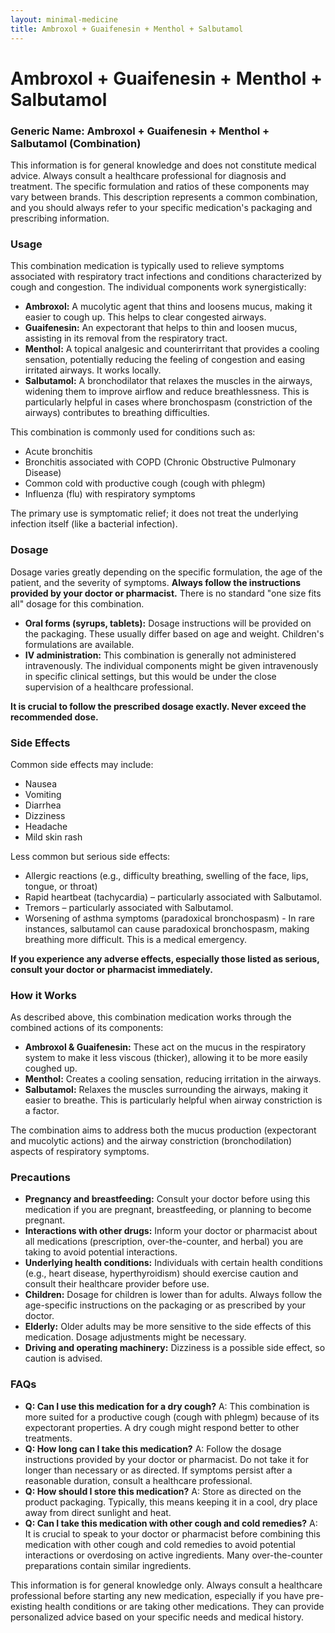```yaml
---
layout: minimal-medicine
title: Ambroxol + Guaifenesin + Menthol + Salbutamol
---
```


# Ambroxol + Guaifenesin + Menthol + Salbutamol
### Generic Name: Ambroxol + Guaifenesin + Menthol + Salbutamol (Combination)

This information is for general knowledge and does not constitute medical advice. Always consult a healthcare professional for diagnosis and treatment.  The specific formulation and ratios of these components may vary between brands.  This description represents a common combination, and you should always refer to your specific medication's packaging and prescribing information.


### Usage

This combination medication is typically used to relieve symptoms associated with respiratory tract infections and conditions characterized by cough and congestion.  The individual components work synergistically:

* **Ambroxol:** A mucolytic agent that thins and loosens mucus, making it easier to cough up. This helps to clear congested airways.
* **Guaifenesin:** An expectorant that helps to thin and loosen mucus, assisting in its removal from the respiratory tract.
* **Menthol:** A topical analgesic and counterirritant that provides a cooling sensation, potentially reducing the feeling of congestion and easing irritated airways.  It works locally.
* **Salbutamol:** A bronchodilator that relaxes the muscles in the airways, widening them to improve airflow and reduce breathlessness. This is particularly helpful in cases where bronchospasm (constriction of the airways) contributes to breathing difficulties.

This combination is commonly used for conditions such as:

* Acute bronchitis
* Bronchitis associated with COPD (Chronic Obstructive Pulmonary Disease)
* Common cold with productive cough (cough with phlegm)
* Influenza (flu) with respiratory symptoms


The primary use is symptomatic relief; it does not treat the underlying infection itself (like a bacterial infection).


### Dosage

Dosage varies greatly depending on the specific formulation, the age of the patient, and the severity of symptoms.  **Always follow the instructions provided by your doctor or pharmacist.**  There is no standard "one size fits all" dosage for this combination.

* **Oral forms (syrups, tablets):** Dosage instructions will be provided on the packaging.  These usually differ based on age and weight. Children's formulations are available.
* **IV administration:** This combination is generally not administered intravenously.  The individual components might be given intravenously in specific clinical settings, but this would be under the close supervision of a healthcare professional.

**It is crucial to follow the prescribed dosage exactly. Never exceed the recommended dose.**


### Side Effects

Common side effects may include:

* Nausea
* Vomiting
* Diarrhea
* Dizziness
* Headache
* Mild skin rash

Less common but serious side effects:

* Allergic reactions (e.g., difficulty breathing, swelling of the face, lips, tongue, or throat)
* Rapid heartbeat (tachycardia) – particularly associated with Salbutamol.
* Tremors – particularly associated with Salbutamol.
* Worsening of asthma symptoms (paradoxical bronchospasm) - In rare instances, salbutamol can cause paradoxical bronchospasm, making breathing more difficult.  This is a medical emergency.

**If you experience any adverse effects, especially those listed as serious, consult your doctor or pharmacist immediately.**


### How it Works

As described above, this combination medication works through the combined actions of its components:

* **Ambroxol & Guaifenesin:** These act on the mucus in the respiratory system to make it less viscous (thicker), allowing it to be more easily coughed up.
* **Menthol:** Creates a cooling sensation, reducing irritation in the airways.
* **Salbutamol:** Relaxes the muscles surrounding the airways, making it easier to breathe. This is particularly helpful when airway constriction is a factor.

The combination aims to address both the mucus production (expectorant and mucolytic actions) and the airway constriction (bronchodilation) aspects of respiratory symptoms.


### Precautions

* **Pregnancy and breastfeeding:** Consult your doctor before using this medication if you are pregnant, breastfeeding, or planning to become pregnant.
* **Interactions with other drugs:**  Inform your doctor or pharmacist about all medications (prescription, over-the-counter, and herbal) you are taking to avoid potential interactions.
* **Underlying health conditions:** Individuals with certain health conditions (e.g., heart disease, hyperthyroidism) should exercise caution and consult their healthcare provider before use.
* **Children:**  Dosage for children is lower than for adults. Always follow the age-specific instructions on the packaging or as prescribed by your doctor.
* **Elderly:** Older adults may be more sensitive to the side effects of this medication.  Dosage adjustments might be necessary.
* **Driving and operating machinery:** Dizziness is a possible side effect, so caution is advised.


### FAQs

* **Q: Can I use this medication for a dry cough?** A: This combination is more suited for a productive cough (cough with phlegm) because of its expectorant properties.  A dry cough might respond better to other treatments.
* **Q: How long can I take this medication?** A: Follow the dosage instructions provided by your doctor or pharmacist. Do not take it for longer than necessary or as directed.  If symptoms persist after a reasonable duration, consult a healthcare professional.
* **Q: How should I store this medication?** A: Store as directed on the product packaging. Typically, this means keeping it in a cool, dry place away from direct sunlight and heat.
* **Q: Can I take this medication with other cough and cold remedies?** A:  It is crucial to speak to your doctor or pharmacist before combining this medication with other cough and cold remedies to avoid potential interactions or overdosing on active ingredients.  Many over-the-counter preparations contain similar ingredients.


This information is for general knowledge only.  Always consult a healthcare professional before starting any new medication, especially if you have pre-existing health conditions or are taking other medications.  They can provide personalized advice based on your specific needs and medical history.
